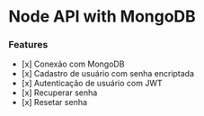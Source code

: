 # Node API with MongoDB

### Features

<ul> 
  <li>[x] Conexão com MongoDB</li>
  <li>[x] Cadastro de usuário com senha encriptada</li>
  <li>[x] Autenticação de usuário com JWT</li>
  <li>[x] Recuperar senha</li>
  <li>[x] Resetar senha</li>
</ul>
